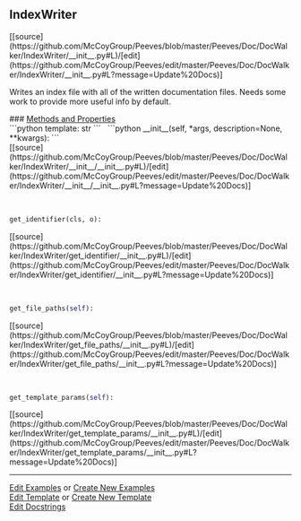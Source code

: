 ## <a id="Peeves.Doc.DocWalker.IndexWriter">IndexWriter</a> 

<div class="docs-source-link" markdown="1">
[[source](https://github.com/McCoyGroup/Peeves/blob/master/Peeves/Doc/DocWalker/IndexWriter/__init__.py#L)/[edit](https://github.com/McCoyGroup/Peeves/edit/master/Peeves/Doc/DocWalker/IndexWriter/__init__.py#L?message=Update%20Docs)]
</div>

Writes an index file with all of the
written documentation files.
Needs some work to provide more useful info by default.







<div class="collapsible-section">
 <div class="collapsible-section collapsible-section-header" markdown="1">
### <a class="collapse-link" data-toggle="collapse" href="#methods" markdown="1"> Methods and Properties</a> <a class="float-right" data-toggle="collapse" href="#methods"><i class="fa fa-chevron-down"></i></a>
 </div>
 <div class="collapsible-section collapsible-section-body collapse show" id="methods" markdown="1">
 ```python
template: str
```
<a id="Peeves.Doc.DocWalker.IndexWriter.__init__" class="docs-object-method">&nbsp;</a> 
```python
__init__(self, *args, description=None, **kwargs): 
```
<div class="docs-source-link" markdown="1">
[[source](https://github.com/McCoyGroup/Peeves/blob/master/Peeves/Doc/DocWalker/IndexWriter/__init__/__init__.py#L)/[edit](https://github.com/McCoyGroup/Peeves/edit/master/Peeves/Doc/DocWalker/IndexWriter/__init__/__init__.py#L?message=Update%20Docs)]
</div>


<a id="Peeves.Doc.DocWalker.IndexWriter.get_identifier" class="docs-object-method">&nbsp;</a> 
```python
get_identifier(cls, o): 
```
<div class="docs-source-link" markdown="1">
[[source](https://github.com/McCoyGroup/Peeves/blob/master/Peeves/Doc/DocWalker/IndexWriter/get_identifier/__init__.py#L)/[edit](https://github.com/McCoyGroup/Peeves/edit/master/Peeves/Doc/DocWalker/IndexWriter/get_identifier/__init__.py#L?message=Update%20Docs)]
</div>


<a id="Peeves.Doc.DocWalker.IndexWriter.get_file_paths" class="docs-object-method">&nbsp;</a> 
```python
get_file_paths(self): 
```
<div class="docs-source-link" markdown="1">
[[source](https://github.com/McCoyGroup/Peeves/blob/master/Peeves/Doc/DocWalker/IndexWriter/get_file_paths/__init__.py#L)/[edit](https://github.com/McCoyGroup/Peeves/edit/master/Peeves/Doc/DocWalker/IndexWriter/get_file_paths/__init__.py#L?message=Update%20Docs)]
</div>


<a id="Peeves.Doc.DocWalker.IndexWriter.get_template_params" class="docs-object-method">&nbsp;</a> 
```python
get_template_params(self): 
```
<div class="docs-source-link" markdown="1">
[[source](https://github.com/McCoyGroup/Peeves/blob/master/Peeves/Doc/DocWalker/IndexWriter/get_template_params/__init__.py#L)/[edit](https://github.com/McCoyGroup/Peeves/edit/master/Peeves/Doc/DocWalker/IndexWriter/get_template_params/__init__.py#L?message=Update%20Docs)]
</div>
 </div>
</div>











---

[Edit Examples](https://github.com/McCoyGroup/Peeves/edit/gh-pages/ci/examples/Peeves/Doc/DocWalker/IndexWriter.md) or 
[Create New Examples](https://github.com/McCoyGroup/Peeves/new/gh-pages/?filename=ci/examples/Peeves/Doc/DocWalker/IndexWriter.md) <br/>
[Edit Template](https://github.com/McCoyGroup/Peeves/edit/gh-pages/ci/docs/Peeves/Doc/DocWalker/IndexWriter.md) or 
[Create New Template](https://github.com/McCoyGroup/Peeves/new/gh-pages/?filename=ci/docs/templates/Peeves/Doc/DocWalker/IndexWriter.md) <br/>
[Edit Docstrings](https://github.com/McCoyGroup/Peeves/edit/master/Peeves/Doc/DocWalker/IndexWriter/__init__.py#L?message=Update%20Docs)